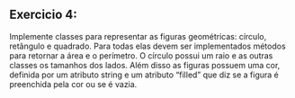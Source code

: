 ## Exercicio 4:

Implemente classes para representar as figuras geométricas: círculo, retângulo e quadrado. 
Para todas elas devem ser implementados métodos para retornar a área e o perímetro. O círculo possui um 
raio e as outras classes os tamanhos dos lados. Além disso as figuras possuem uma cor, definida por um 
atributo string e um atributo “filled” que diz se a figura é preenchida pela cor ou se é vazia.

